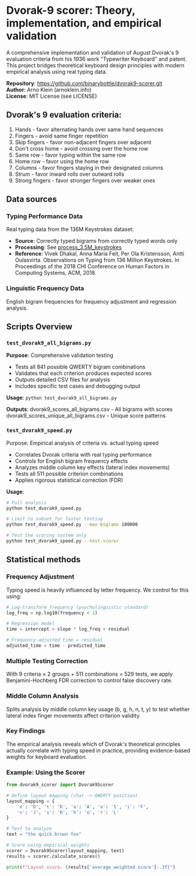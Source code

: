 # Dvorak-9 scorer: Theory, implementation, and empirical validation
A comprehensive implementation and validation of August Dvorak's 9 evaluation criteria from his 1936 work "Typewriter Keyboard" and patent. This project bridges theoretical keyboard design principles with modern empirical analysis using real typing data.

**Repository**: https://github.com/binarybottle/dvorak9-scorer.git  
**Author**: Arno Klein (arnoklein.info)  
**License**: MIT License (see LICENSE)

## Dvorak's 9 evaluation criteria:
1. Hands - favor alternating hands over same hand sequences
2. Fingers - avoid same finger repetition  
3. Skip fingers - favor non-adjacent fingers over adjacent
4. Don't cross home - avoid crossing over the home row
5. Same row - favor typing within the same row
6. Home row - favor using the home row
7. Columns - favor fingers staying in their designated columns
8. Strum - favor inward rolls over outward rolls
9. Strong fingers - favor stronger fingers over weaker ones

## Data sources

### Typing Performance Data
Real typing data from the 136M Keystrokes dataset:
- **Source**: Correctly typed bigrams from correctly typed words only
- **Processing**: See [process_3.5M_keystrokes](https://github.com/binarybottle/process_3.5M_keystrokes)
- **Reference**: 
Vivek Dhakal, Anna Maria Feit, Per Ola Kristensson, Antti Oulasvirta. 
Observations on Typing from 136 Million Keystrokes. 
In Proceedings of the 2018 CHI Conference on Human Factors in Computing Systems, ACM, 2018.

### Linguistic Frequency Data
English bigram frequencies for frequency adjustment and regression analysis.

## Scripts Overview

### `test_dvorak9_all_bigrams.py`
**Purpose**: Comprehensive validation testing
- Tests all 841 possible QWERTY bigram combinations
- Validates that each criterion produces expected scores
- Outputs detailed CSV files for analysis
- Includes specific test cases and debugging output

**Usage**:
`python test_dvorak9_all_bigrams.py`

**Outputs**:
dvorak9_scores_all_bigrams.csv - All bigrams with scores
dvorak9_scores_unique_all_bigrams.csv - Unique score patterns

### `test_dvorak9_speed.py`
Purpose: Empirical analysis of criteria vs. actual typing speed
- Correlates Dvorak criteria with real typing performance
- Controls for English bigram frequency effects
- Analyzes middle column key effects (lateral index movements)
- Tests all 511 possible criterion combinations
- Applies rigorous statistical correction (FDR)

**Usage**:
```bash
# Full analysis
python test_dvorak9_speed.py

# Limit to subset for faster testing
python test_dvorak9_speed.py --max-bigrams 100000

# Test the scoring system only
python test_dvorak9_speed.py --test-scorer
```

## Statistical methods

### Frequency Adjustment
Typing speed is heavily influenced by letter frequency. We control for this using:
```python
# Log-transform frequency (psycholinguistic standard)
log_freq = np.log10(frequency + 1)

# Regression model
time = intercept + slope * log_freq + residual

# Frequency-adjusted time = residual
adjusted_time = time - predicted_time
```

### Multiple Testing Correction
With 9 criteria × 2 groups + 511 combinations = 529 tests, we apply Benjamini-Hochberg FDR correction to control false discovery rate.

### Middle Column Analysis
Splits analysis by middle column key usage (b, g, h, n, t, y) to test whether lateral index finger movements affect criterion validity.

### Key Findings
The empirical analysis reveals which of Dvorak's theoretical principles actually correlate with typing speed in practice, providing evidence-based weights for keyboard evaluation.

### Example: Using the Scorer
```python 
from dvorak9_scorer import Dvorak9Scorer

# Define layout mapping (char -> QWERTY position)
layout_mapping = {
    'e': 'D', 't': 'K', 'a': 'A', 'o': 'S', 'i': 'F',
    'n': 'J', 's': 'R', 'h': 'U', 'r': 'L'
}

# Text to analyze
text = "the quick brown fox"

# Score using empirical weights
scorer = Dvorak9Scorer(layout_mapping, text)
results = scorer.calculate_scores()

print(f"Layout score: {results['average_weighted_score']:.3f}")
```